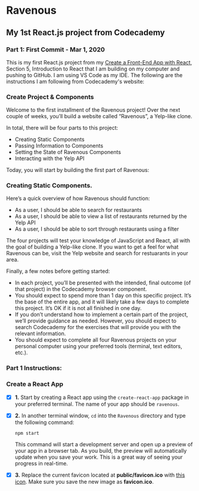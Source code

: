 # Ravenous

## My 1st React.js project from Codecademy

### Part 1: First Commit - Mar 1, 2020

This is my first React.js project from my [Create a Front-End App with React](https://www.codecademy.com/learn/paths/build-web-apps-with-react), Section 5, Introduction to React that I am building on my computer and pushing to GitHub. I am using VS Code as my IDE. The following are the instructions I am following from Codecademy's website:

### Create Project & Components

Welcome to the first installment of the Ravenous project! Over the next couple of weeks, you’ll build a website called “Ravenous”, a Yelp-like clone.

In total, there will be four parts to this project:

  * Creating Static Components
  * Passing Information to Components
  * Setting the State of Ravenous Components
  * Interacting with the Yelp API
  
Today, you will start by building the first part of Ravenous: 
### Creating Static Components.

Here’s a quick overview of how Ravenous should function:

 * As a user, I should be able to search for restaurants
 * As a user, I should be able to view a list of restaurants returned by the Yelp API
 * As a user, I should be able to sort through restaurants using a filter
 
The four projects will test your knowledge of JavaScript and React, all with the goal of building a Yelp-like clone. If you want to get a feel for what Ravenous can be, visit the Yelp website and search for restuarants in your area.

Finally, a few notes before getting started:

 * In each project, you’ll be presented with the intended, final outcome (of that project) in the Codecademy browser component.
 * You should expect to spend more than 1 day on this specific project. It’s the base of the entire app, and it will likely take a few days to complete this project. It’s OK if it is not all finished in one day.
 * If you don’t understand how to implement a certain part of the project, we’ll provide guidance as needed. However, you should expect to search Codecademy for the exercises that will provide you with the relevant information.
 * You should expect to complete all four Ravenous projects on your personal computer using your preferred tools (terminal, text editors, etc.).
 
### Part 1 Instructions:

### Create a React App

- [x] **1.** Start by creating a React app using the `create-react-app` package in your preferred terminal. The name of your app should be `ravenous`.

- [x] **2.** In another terminal window, `cd` into the `Ravenous` directory and type the following command: 

     `npm start`

     This command will start a development server and open up a preview of your app in a browser tab. As you build, the preview will automatically update when you save your work. This is a great way of seeing your progress in real-time.

- [x] **3.** Replace the current favicon located at **public/favicon.ico** with [this icon](https://s3.amazonaws.com/codecademy-content/programs/react/ravenous/ravenous_favicon.ico). Make sure you save the new image as **favicon.ico**.







